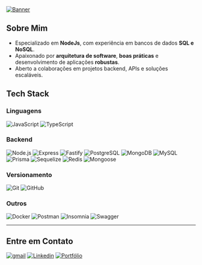 <a href="https://portfolio-backend-bay-two.vercel.app/" target="_blank">
  <img src="https://github.com/user-attachments/assets/075ee0e1-fcb5-4a57-9886-9716d9a26c78" alt="Banner" />
</a>

## Sobre Mim  
- Especializado em **NodeJs**, com experiência em bancos de dados **SQL e NoSQL**.  
- Apaixonado por **arquitetura de software**, **boas práticas** e desenvolvimento de aplicações **robustas**.  
- Aberto a colaborações em projetos backend, APIs e soluções escaláveis.

## Tech Stack  

### Linguagens  
![JavaScript](https://img.shields.io/badge/JavaScript-4323d5.svg?style=for-the-badge&logo=JavaScript&logoColor=white)
![TypeScript](https://img.shields.io/badge/TypeScript-4323d5?style=for-the-badge&logo=typescript&logoColor=white)  

### Backend  

![Node.js](https://img.shields.io/badge/Node.js-4323d5?style=for-the-badge&logo=nodedotjs&logoColor=white)
![Express](https://img.shields.io/badge/Express-4323d5?style=for-the-badge&logo=express&logoColor=white)
![Fastify](https://img.shields.io/badge/Fastify-4323d5.svg?style=for-the-badge&logo=Fastify&logoColor=white)
![PostgreSQL](https://img.shields.io/badge/PostgreSQL-4323d5.svg?style=for-the-badge&logo=PostgreSQL&logoColor=white)
![MongoDB](https://img.shields.io/badge/MongoDB-4323d5?style=for-the-badge&logo=mongodb&logoColor=white)
![MySQL](https://img.shields.io/badge/mysql-4323d5.svg?style=for-the-badge&logo=mysql&logoColor=white)
![Prisma](https://img.shields.io/badge/Prisma-4323d5?style=for-the-badge&logo=Prisma&logoColor=white)
![Sequelize](https://img.shields.io/badge/Sequelize-4323d5.svg?style=for-the-badge&logo=Sequelize&logoColor=white)
![Redis](https://img.shields.io/badge/Redis-4323d5.svg?style=for-the-badge&logo=Redis&logoColor=white)
![Mongoose](https://img.shields.io/badge/Mongoose-4323d5.svg?style=for-the-badge&logo=Mongoose&logoColor=white)

### Versionamento

![Git](https://img.shields.io/badge/Git-4323d5?style=for-the-badge&logo=git&logoColor=white)
![GitHub](https://img.shields.io/badge/GitHub-4323d5?style=for-the-badge&logo=github&logoColor=white)

### Outros

![Docker](https://img.shields.io/badge/Docker-4323d5.svg?style=for-the-badge&logo=Docker&logoColor=white)
![Postman](https://img.shields.io/badge/Postman-4323d5?style=for-the-badge&logo=postman&logoColor=white)
![Insomnia](https://img.shields.io/badge/Insomnia-4323d5.svg?style=for-the-badge&logo=Insomnia&logoColor=white)
![Swagger](https://img.shields.io/badge/Swagger-4323d5.svg?style=for-the-badge&logo=Swagger&logoColor=white)

---

## Entre em Contato

<a href="mailto:gabriel8webprogrammer@gmail.com" target="_blank"><img src="https://img.shields.io/badge/Gmail-4323d5?style=for-the-badge&logo=gmail&logoColor=white" alt="gmail"/></a>
<a href="https://www.linkedin.com/in/gabrielwebprogrammer" target="_blank"><img src="https://img.shields.io/badge/linkedin-4323d5.svg?style=for-the-badge&logo=linkedin&logoColor=white" alt="Linkedin"/></a>
<a href="https://portfolio-backend-bay-two.vercel.app/" target="_blank">
  <img src="https://img.shields.io/badge/Portfolio-4323d5.svg?style=for-the-badge&logo=firefox&logoColor=white" alt="Portfólio" />
</a>
